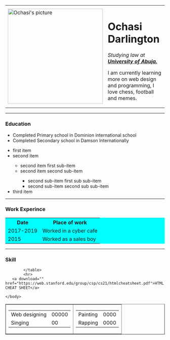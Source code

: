 
<!DOCTYPE html>
<html>
    <head>
        <meta charset="utf-8">
        <meta name="viewport" content="width=device-width, initial-scale=1.0">
        <title>Ochasi's website</title>
    </head>
    <body>
        <table cellspacing="20">
            <tr>
                <td><img src="image/20c803ee9efa46e4b6342011c44be5c9.jpg" alt="Ochasi's picture" height="300" ></td>
                <td><h1>Ochasi Darlington</h1>
                    <p><em>Studying law at <strong> <a href="https://portal.uniabuja.edu.ng"> University of Abuja.</a></strong></em></p>
                    <p>I am currently learning more on web design and programming, I love chess, football and memes. </p></td>
            </tr>
        </table>
        <hr>
        <h3>Education</h3>
        <ul>
            <li>Completed Primary school in Dominion international school</li>
            <li>Completed Secondary school in Damson Internationally</li>
        </ul>
        <ul>
            <li>first item</li>
            <li>second item</li>
            <ul>
                <li>second item first sub-item</li>
                <li>second item second sub-item</li>
                <ul>
                    <li>second sub-item first sub sub-item</li>
                    <li>second sub-item second sub sub-item</li>
                </ul>
            </ul>
            <li>third item</li>
        </ul>
            <hr>
            <h3>Work Experince</h3>
            <table frame="top" border="0" bgcolor="aqua" cellspacing="10" >
                <tr>
                    <th>Date</th>
                    <th>Place of work</th>
                </tr>
                <tr>
                    <td>2017-2019</td>
                    <td>Worked in a cyber cafe</td>
                </tr>
                <tr>
                    <td>2015</td>
                    <td>Worked as a sales boy</td>
                </tr>
            </table><hr>
            <h3>Skill</h3>
            <table border="">
                <tr>
                    <td><table>
                        <tr>
                            <td> Web designing</td>
                            <td>00000</td>
                           </tr>
                           <tr>
                               <td>Singing</td>
                               <td>00</td>
                           </tr>
                    </table></td>
                    <td><table>
                        <tr>
                            <td>Painting</td>
                            <td> 0000</td>
                        </tr>
                        <tr>
                            <td>Rapping</td>
                            <td>0000</td>
                        </tr>
                    </table></td>    
                </tr>
            
            </table>
            <hr>
       <a download="" href="https://web.stanford.edu/group/csp/cs21/htmlcheatsheet.pdf">HTML CHEAT SHEET</a>
        
    </body>
</html>

